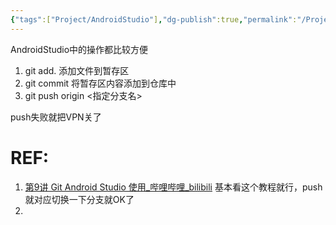 ```yaml
---
{"tags":["Project/AndroidStudio"],"dg-publish":true,"permalink":"/Project/AndroidStudio/git使用/","dgPassFrontmatter":true}
---
```


AndroidStudio中的操作都比较方便
1. git add. 添加文件到暂存区
2. git commit  将暂存区内容添加到仓库中
3. git push origin <指定分支名>

push失败就把VPN关了


# REF:
1. [第9讲 Git Android Studio 使用_哔哩哔哩_bilibili](https://www.bilibili.com/video/BV1JY4y1F7hr/?spm_id_from=333.788&vd_source=ed636aea03b32e53457a090439165487) 基本看这个教程就行，push就对应切换一下分支就OK了
2. 

